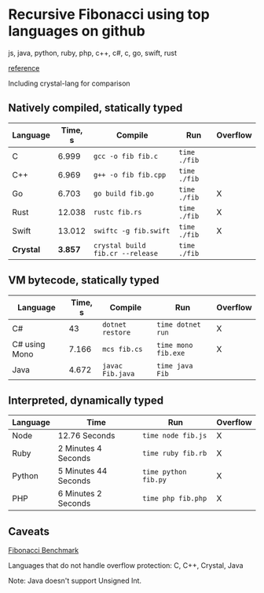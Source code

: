 # Recursive Fibonacci using top languages on github
js, java, python, ruby, php, c++, c#, c, go, swift, rust

[reference](http://www.techworm.net/2016/09/top-10-popular-programming-languages-github.html)

Including crystal-lang for comparison

## Natively compiled, statically typed

| Language  | Time, s | Compile                          | Run          | Overflow |
|-----------|---------|----------------------------------|--------------|----------|
| C         | 6.999   | `gcc -o fib fib.c`               | `time ./fib` |          |
| C++       | 6.969   | `g++ -o fib fib.cpp`             | `time ./fib` |          |
| Go        | 6.703   | `go build fib.go`                | `time ./fib` |    X     |
| Rust      | 12.038  | `rustc fib.rs`                   | `time ./fib` |    X     |
| Swift     | 13.012  | `swiftc -g fib.swift`            | `time ./fib` |    X     |
|**Crystal**|**3.857**| `crystal build fib.cr --release` | `time ./fib` |          |

## VM bytecode, statically typed

| Language      | Time, s | Compile          | Run                 | Overflow |
|---------------|---------|------------------|---------------------|----------|
| C#            | 43      | `dotnet restore` | `time dotnet run`   |    X     |
| C# using Mono | 7.166   | `mcs fib.cs`     | `time mono fib.exe` |    X     |
| Java          | 4.672   | `javac Fib.java` | `time java Fib`     |          |

## Interpreted, dynamically typed

| Language | Time                 | Run                 | Overflow |
|----------|----------------------|---------------------|----------|
| Node     | 12.76 Seconds        | `time node fib.js`  |    X     |
| Ruby     | 2 Minutes 4 Seconds  | `time ruby fib.rb`  |    X     |
| Python   | 5 Minutes 44 Seconds | `time python fib.py`|    X     |
| PHP      | 6 Minutes 2 Seconds  | `time php fib.php`  |    X     |

## Caveats

[Fibonacci Benchmark](https://crystal-lang.org/2016/07/15/fibonacci-benchmark.html)

Languages that do not handle overflow protection: C, C++, Crystal, Java

Note: Java doesn't support Unsigned Int.
